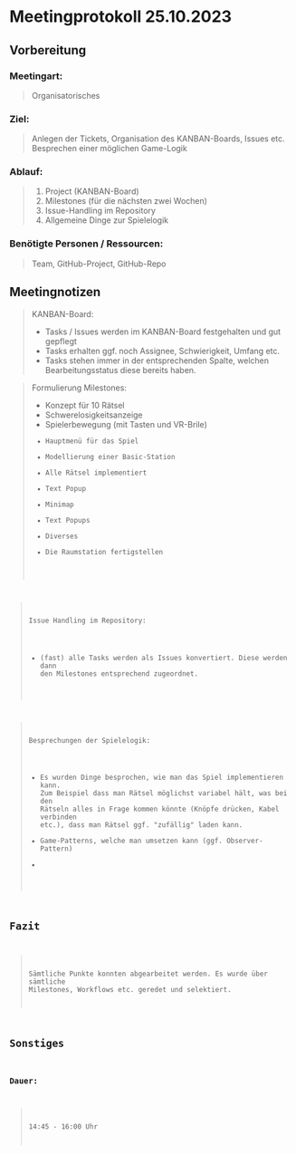 # Meetingprotokoll 25.10.2023

## Vorbereitung
### Meetingart:
> Organisatorisches

### Ziel:
> Anlegen der Tickets, Organisation des KANBAN-Boards, Issues etc.  
> Besprechen einer möglichen Game-Logik

### Ablauf:
>1. Project (KANBAN-Board)
>2. Milestones (für die nächsten zwei Wochen)
>3. Issue-Handling im Repository
>4. Allgemeine Dinge zur Spielelogik

### Benötigte Personen / Ressourcen:  
> Team, GitHub-Project, GitHub-Repo

## Meetingnotizen
> KANBAN-Board:
>- Tasks / Issues werden im KANBAN-Board festgehalten und gut gepflegt
>- Tasks erhalten ggf. noch Assignee, Schwierigkeit, Umfang etc. 
>- Tasks stehen immer in der entsprechenden Spalte, welchen Bearbeitungsstatus diese bereits haben.

> Formulierung Milestones:
>- Konzept für 10 Rätsel <PUZZLE>
>- Schwerelosigkeitsanzeige <UI>
>- Spielerbewegung (mit Tasten und VR-Brile) <CODE>
>- Hauptmenü für das Spiel <UI>
>- Modellierung einer Basic-Station <WORLD>
>- Alle Rätsel implementiert <PUZZLE>
>- Text Popup <UI>
>- Minimap <UI>
>- Text Popups <UI>
>- Diverses <ALLE>
>- Die Raumstation fertigstellen <WORLD>

> Issue Handling im Repository:
>- (fast) alle Tasks werden als Issues konvertiert. Diese werden dann den Milestones entsprechend
   zugeordnet.

> Besprechungen der Spielelogik:
>- Es wurden Dinge besprochen, wie man das Spiel implementieren kann. Zum Beispiel dass man Rätsel
   möglichst variabel hält, was bei den Rätseln alles in Frage kommen könnte (Knöpfe drücken, Kabel
   verbinden etc.), dass man Rätsel ggf. "zufällig" laden kann.
>- Game-Patterns, welche man umsetzen kann (ggf. Observer-Pattern)
>- 


## Fazit 
> Sämtliche Punkte konnten abgearbeitet werden. Es wurde über sämtliche Milestones, Workflows
  etc. geredet und selektiert.

## Sonstiges
### Dauer: 
> 14:45 - 16:00 Uhr
